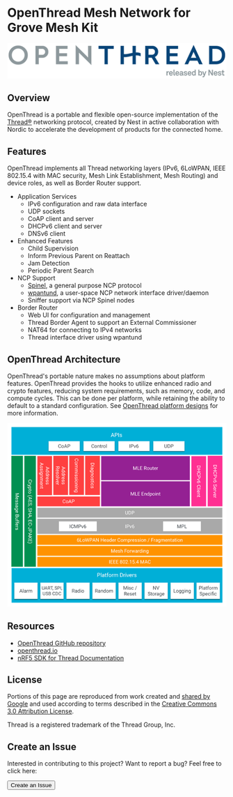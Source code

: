 # OpenThread Mesh Network for Grove Mesh Kit

[![](assets/images/openthread_logo.png)](https://openthread.io/)

## Overview

OpenThread is a portable and flexible open-source implementation of the [Thread®](http://threadgroup.org/) networking protocol, created by Nest in active collaboration with Nordic to accelerate the development of products for the connected home.

## Features
OpenThread implements all Thread networking layers (IPv6, 6LoWPAN, IEEE 802.15.4 with MAC security, Mesh Link Establishment, Mesh Routing) and device roles, as well as Border Router support.

* Application Services
	* IPv6 configuration and raw data interface
	* UDP sockets
	* CoAP client and server
	* DHCPv6 client and server
	* DNSv6 client
* Enhanced Features
	* Child Supervision
	* Inform Previous Parent on Reattach
	* Jam Detection
	* Periodic Parent Search
* NCP Support
	* [Spinel](https://github.com/openthread/openthread/tree/master/src/ncp), a general purpose NCP protocol
	* [wpantund](https://github.com/openthread/wpantund), a user-space NCP network interface driver/daemon
	* Sniffer support via NCP Spinel nodes
* Border Router
	* Web UI for configuration and management
	* Thread Border Agent to support an External Commissioner
	* NAT64 for connecting to IPv4 networks
	* Thread interface driver using wpantund

## OpenThread Architecture
OpenThread's portable nature makes no assumptions about platform features. OpenThread provides the hooks to utilize enhanced radio and crypto features, reducing system requirements, such as memory, code, and compute cycles. This can be done per platform, while retaining the ability to default to a standard configuration. See [OpenThread platform designs](https://infocenter.nordicsemi.com/topic/com.nordic.infocenter.thread_zigbee.v3.0.0/thread_architectures.html) for more information.

![](assets/images/ot-arch_2x.png)

## Resources

* [OpenThread GitHub repository](https://github.com/openthread/openthread)
* [openthread.io](https://openthread.io/)
* [nRF5 SDK for Thread Documentation](https://infocenter.nordicsemi.com/topic/com.nordic.infocenter.thread_zigbee.v3.0.0/thread_ot_stack_overview.html)

## License

Portions of this page are reproduced from work created and [shared by Google](https://developers.google.com/readme/policies/) and used according to terms described in the [Creative Commons 3.0 Attribution License](https://creativecommons.org/licenses/by/3.0/).

Thread is a registered trademark of the Thread Group, Inc.

## Create an Issue

Interested in contributing to this project? Want to report a bug? Feel free to click here:

<a href="https://github.com/makerdiary/grove-mesh-kit/issues/new"><button data-md-color-primary="marsala"><i class="fa fa-github"></i> Create an Issue</button></a>

